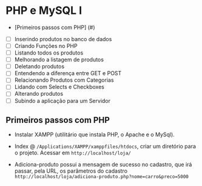 # PHP e MySQL I
- [Primeiros passos com PHP] (#)
- [ ] Inserindo produtos no banco de dados
- [ ] Criando Funções no PHP
- [ ] Listando todos os produtos
- [ ] Melhorando a listagem de produtos
- [ ] Deletando produtos
- [ ] Entendendo a diferença entre GET e POST
- [ ] Relacionando Produtos com Categorias
- [ ] Lidando com Selects e Checkboxes
- [ ] Alterando produtos
- [ ] Subindo a aplicação para um Servidor

## Primeiros passos com PHP
- Instalar XAMPP (utilitário que instala PHP, o Apache e o MySql).

- Index @ ```/Applications/XAMPP/xamppfiles/htdocs```, criar um diretório para o projeto. Acessar em ```http://localhost/loja/```

- Adiciona-produto possui a mensagem de sucesso no cadastro, que irá passar, pela URL, os parâmetros do cadastro ```http://localhost/loja/adiciona-produto.php?nome=carro&preco=5000```
